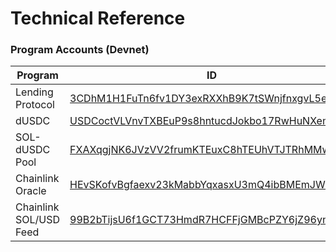 # Technical Reference

### Program Accounts (Devnet)

<table><thead><tr><th>Program</th><th>ID</th><th data-hidden></th></tr></thead><tbody><tr><td>Lending Protocol</td><td><a href="https://solscan.io/account/3CDhM1H1FuTn6fv1DY3exRXXhB9K7tSWnjfnxgvL5e1n?cluster=devnet">3CDhM1H1FuTn6fv1DY3exRXXhB9K7tSWnjfnxgvL5e1n</a></td><td></td></tr><tr><td>dUSDC</td><td><a href="https://solscan.io/account/USDCoctVLVnvTXBEuP9s8hntucdJokbo17RwHuNXemT?cluster=devnet">USDCoctVLVnvTXBEuP9s8hntucdJokbo17RwHuNXemT</a></td><td></td></tr><tr><td>SOL-dUSDC Pool</td><td><a href="https://raydium.io/clmm/create-position/?pool_id=FXAXqgjNK6JVzVV2frumKTEuxC8hTEUhVTJTRhMMwLmM">FXAXqgjNK6JVzVV2frumKTEuxC8hTEUhVTJTRhMMwLmM</a></td><td></td></tr><tr><td>Chainlink Oracle</td><td><a href="https://solscan.io/account/HEvSKofvBgfaexv23kMabbYqxasxU3mQ4ibBMEmJWHny?cluster=devnet">HEvSKofvBgfaexv23kMabbYqxasxU3mQ4ibBMEmJWHny</a></td><td></td></tr><tr><td>Chainlink SOL/USD Feed</td><td><a href="https://solscan.io/account/99B2bTijsU6f1GCT73HmdR7HCFFjGMBcPZY6jZ96ynrR?cluster=devnet">99B2bTijsU6f1GCT73HmdR7HCFFjGMBcPZY6jZ96ynrR</a></td><td></td></tr></tbody></table>
